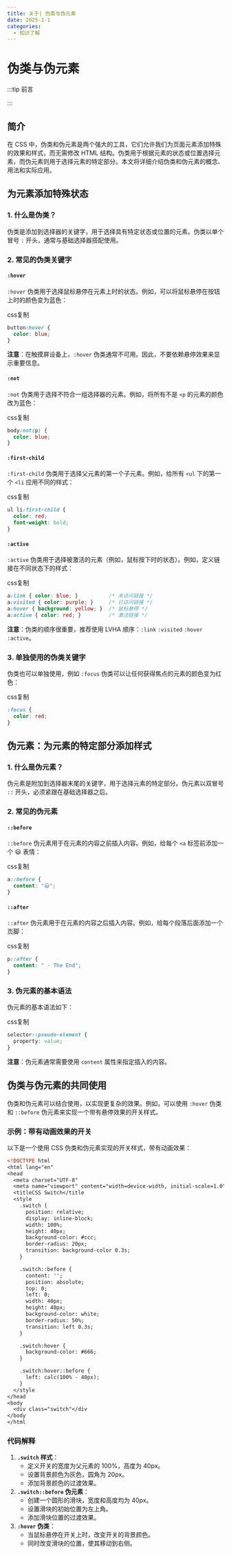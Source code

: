 ```yaml
---
title: 关于| 伪类与伪元素
date: 2025-1-1
categories: 
  - 知识了解
---
```


# 伪类与伪元素

:::tip 前言



:::



 ## 简介

 在 CSS 中，伪类和伪元素是两个强大的工具，它们允许我们为页面元素添加特殊的效果和样式，而无需修改 HTML 结构。伪类用于根据元素的状态或位置选择元素，而伪元素则用于选择元素的特定部分。本文将详细介绍伪类和伪元素的概念、用法和实际应用。



 ## 为元素添加特殊状态

 ### 1. 什么是伪类？

 伪类是添加到选择器的关键字，用于选择具有特定状态或位置的元素。伪类以单个冒号 `:` 开头，通常与基础选择器搭配使用。

 ### 2. 常见的伪类关键字

 #### `:hover`

 `:hover` 伪类用于选择鼠标悬停在元素上时的状态。例如，可以将鼠标悬停在按钮上时的颜色变为蓝色：

 css复制

 ```css
 button:hover {
   color: blue;
 }
 ```

 **注意**：在触摸屏设备上，`:hover` 伪类通常不可用。因此，不要依赖悬停效果来显示重要信息。

 #### `:not`

 `:not` 伪类用于选择不符合一组选择器的元素。例如，将所有不是 `<p` 的元素的颜色改为蓝色：

 css复制

 ```css
 body:not(p) {
   color: blue;
 }
 ```

 #### `:first-child`

 `:first-child` 伪类用于选择父元素的第一个子元素。例如，给所有 `<ul` 下的第一个 `<li` 应用不同的样式：

 css复制

 ```css
 ul li:first-child {
   color: red;
   font-weight: bold;
 }
 ```

 #### `:active`

 `:active` 伪类用于选择被激活的元素（例如，鼠标按下时的状态）。例如，定义链接在不同状态下的样式：

 css复制

 ```css
 a:link { color: blue; }          /* 未访问链接 */
 a:visited { color: purple; }     /* 已访问链接 */
 a:hover { background: yellow; }  /* 鼠标悬停 */
 a:active { color: red; }         /* 激活链接 */
 ```

 **注意**：伪类的顺序很重要，推荐使用 LVHA 顺序：`:link`  `:visited`  `:hover`  `:active`。

 ### 3. 单独使用的伪类关键字

 伪类也可以单独使用，例如 `:focus` 伪类可以让任何获得焦点的元素的颜色变为红色：

 css复制

 ```css
 :focus {
   color: red;
 }
 ```



 ## 伪元素：为元素的特定部分添加样式

 ### 1. 什么是伪元素？

 伪元素是附加到选择器末尾的关键字，用于选择元素的特定部分。伪元素以双冒号 `::` 开头，必须紧跟在基础选择器之后。

 ### 2. 常见的伪元素

 #### `::before`

 `::before` 伪元素用于在元素的内容之前插入内容。例如，给每个 `<a` 标签前添加一个 😃 表情：

 css复制

 ```css
 a::before {
   content: "😃";
 }
 ```

 #### `::after`

 `::after` 伪元素用于在元素的内容之后插入内容。例如，给每个段落后面添加一个页脚：

 css复制

 ```css
 p::after {
   content: " - The End";
 }
 ```

 ### 3. 伪元素的基本语法

 伪元素的基本语法如下：

 css复制

 ```css
 selector::pseudo-element {
   property: value;
 }
 ```

 **注意**：伪元素通常需要使用 `content` 属性来指定插入的内容。



 ## 伪类与伪元素的共同使用

 伪类和伪元素可以结合使用，以实现更复杂的效果。例如，可以使用 `:hover` 伪类和 `::before` 伪元素来实现一个带有悬停效果的开关样式。

 ### 示例：带有动画效果的开关

 以下是一个使用 CSS 伪类和伪元素实现的开关样式，带有动画效果：

 ```html
 <!DOCTYPE html
 <html lang="en"
 <head
   <meta charset="UTF-8"
   <meta name="viewport" content="width=device-width, initial-scale=1.0"
   <titleCSS Switch</title
   <style
     .switch {
       position: relative;
       display: inline-block;
       width: 100%;
       height: 40px;
       background-color: #ccc;
       border-radius: 20px;
       transition: background-color 0.3s;
     }
 
     .switch::before {
       content: '';
       position: absolute;
       top: 0;
       left: 0;
       width: 40px;
       height: 40px;
       background-color: white;
       border-radius: 50%;
       transition: left 0.3s;
     }
 
     .switch:hover {
       background-color: #666;
     }
 
     .switch:hover::before {
       left: calc(100% - 40px);
     }
   </style
 </head
 <body
   <div class="switch"</div
 </body
 </html
 ```



 ### 代码解释

 1. **`.switch` 样式**：
    - 定义开关的宽度为父元素的 100%，高度为 40px。
    - 设置背景颜色为灰色，圆角为 20px。
    - 添加背景颜色的过渡效果。
 2. **`.switch::before` 伪元素**：
    - 创建一个圆形的滑块，宽度和高度均为 40px。
    - 设置滑块的初始位置为左上角。
    - 添加滑块位置的过渡效果。
 3. **`:hover` 伪类**：
    - 当鼠标悬停在开关上时，改变开关的背景颜色。
    - 同时改变滑块的位置，使其移动到右侧。
